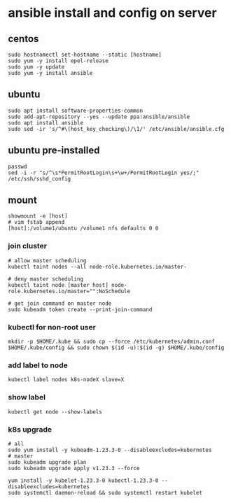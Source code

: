 # ansible install and config on server
## centos
```shell
sudo hostnamectl set-hostname --static [hostname]
sudo yum -y install epel-release 
sudo yum -y update
sudo yum -y install ansible
```
## ubuntu
```shell
sudo apt install software-properties-common
sudo add-apt-repository --yes --update ppa:ansible/ansible
sudo apt install ansible
sudo sed -ir 's/^#\(host_key_checking\)/\1/' /etc/ansible/ansible.cfg
```

## ubuntu pre-installed 
```shell
passwd
sed -i -r "s/^\s*PermitRootLogin\s+\w+/PermitRootLogin yes/;" /etc/ssh/sshd_config
```

## mount
```shell
showmount -e [host]
# vim fstab append
[host]:/volume1/ubuntu /volume1 nfs defaults 0 0
```

### join cluster
```shell
# allow master scheduling
kubectl taint nodes --all node-role.kubernetes.io/master-

# deny master scheduling
kubectl taint node [master host] node-role.kubernetes.io/master="":NoSchedule

# get join command on master node
sudo kubeadm token create --print-join-command
```
### kubectl for non-root user
```shell
mkdir -p $HOME/.kube && sudo cp --force /etc/kubernetes/admin.conf $HOME/.kube/config && sudo chown $(id -u):$(id -g) $HOME/.kube/config
```

### add label to node
```shell
kubectl label nodes k8s-nodeX slave=X
```
### show label
```shell
kubectl get node --show-labels
```

### k8s upgrade
```shell
# all
sudo yum install -y kubeadm-1.23.3-0 --disableexcludes=kubernetes
# master
sudo kubeadm upgrade plan
sudo kubeadm upgrade apply v1.23.3 --force

yum install -y kubelet-1.23.3-0 kubectl-1.23.3-0 --disableexcludes=kubernetes
sudo systemctl daemon-reload && sudo systemctl restart kubelet
```